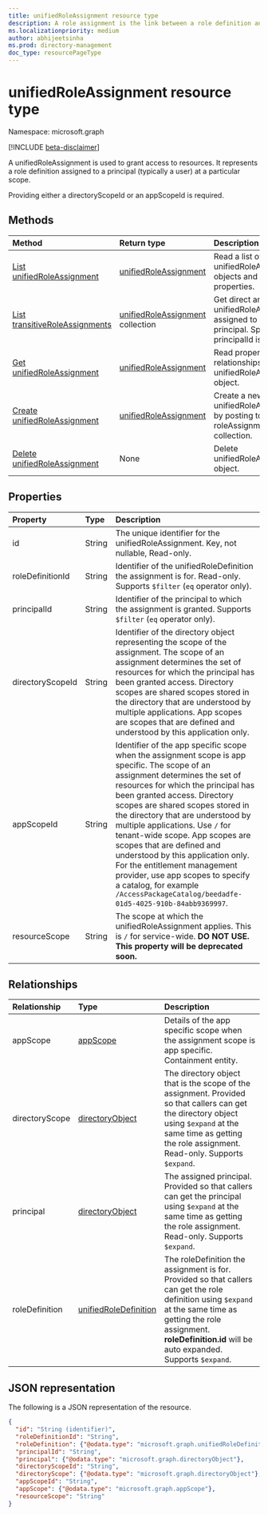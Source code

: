 ```yaml
---
title: unifiedRoleAssignment resource type
description: A role assignment is the link between a role definition and a principal at a particular scope for the purpose of granting access.
ms.localizationpriority: medium
author: abhijeetsinha
ms.prod: directory-management
doc_type: resourcePageType
---
```


# unifiedRoleAssignment resource type

Namespace: microsoft.graph

[!INCLUDE [beta-disclaimer](../../includes/beta-disclaimer.md)]

A unifiedRoleAssignment is used to grant access to resources. It represents a role definition assigned to a principal (typically a user) at a particular scope.

Providing either a directoryScopeId or an appScopeId is required.

## Methods

| Method                                                                                     | Return type                                                  | Description                                                                                                            |
| :----------------------------------------------------------------------------------------- | :----------------------------------------------------------- | :--------------------------------------------------------------------------------------------------------------------- |
| [List unifiedRoleAssignment](../api/rbacapplication-list-roleassignments.md)               | [unifiedRoleAssignment](unifiedroleassignment.md)            | Read a list of unifiedRoleAssignment objects and their properties.                                                     |
| [List transitiveRoleAssignments](../api/rbacapplication-list-transitiveroleassignments.md) | [unifiedRoleAssignment](unifiedroleassignment.md) collection | Get direct and transitive unifiedRoleAssignments assigned to a specific principal. Specifying principalId is required. |
| [Get unifiedRoleAssignment](../api/unifiedroleassignment-get.md)                           | [unifiedRoleAssignment](unifiedroleassignment.md)            | Read properties and relationships of unifiedRoleAssignment object.                                                     |
| [Create unifiedRoleAssignment](../api/rbacapplication-post-roleassignments.md)             | [unifiedRoleAssignment](unifiedroleassignment.md)            | Create a new unifiedRoleAssignment by posting to the roleAssignment collection.                                        |
| [Delete unifiedRoleAssignment](../api/unifiedroleassignment-delete.md)                     | None                                                         | Delete unifiedRoleAssignment object.                                                                                   |

## Properties

| Property         | Type   | Description                                                                                                                                                                                                                                                                                                                                                                                                                                                                                                                                                                  |
| :--------------- | :----- | :--------------------------------------------------------------------------------------------------------------------------------------------------------------------------------------------------------------------------------------------------------------------------------------------------------------------------------------------------------------------------------------------------------------------------------------------------------------------------------------------------------------------------------------------------------------------------- |
| id               | String | The unique identifier for the unifiedRoleAssignment. Key, not nullable, Read-only.                                                                                                                                                                                                                                                                                                                                                                                                                                                                                           |
| roleDefinitionId | String | Identifier of the unifiedRoleDefinition the assignment is for. Read-only. Supports `$filter` (`eq` operator only).                                                                                                                                                                                                                                                                                                                                                                                                                                                           |
| principalId      | String | Identifier of the principal to which the assignment is granted. Supports `$filter` (`eq` operator only).                                                                                                                                                                                                                                                                                                                                                                                                                                                                     |
| directoryScopeId | String | Identifier of the directory object representing the scope of the assignment. The scope of an assignment determines the set of resources for which the principal has been granted access. Directory scopes are shared scopes stored in the directory that are understood by multiple applications. App scopes are scopes that are defined and understood by this application only.                                                                                                                                                                                            |
| appScopeId       | String | Identifier of the app specific scope when the assignment scope is app specific. The scope of an assignment determines the set of resources for which the principal has been granted access. Directory scopes are shared scopes stored in the directory that are understood by multiple applications. Use `/` for tenant-wide scope. App scopes are scopes that are defined and understood by this application only.  For the entitlement management provider, use app scopes to specify a catalog, for example `/AccessPackageCatalog/beedadfe-01d5-4025-910b-84abb9369997`. |
| resourceScope    | String | The scope at which the unifiedRoleAssignment applies. This is `/` for service-wide. **DO NOT USE. This property will be deprecated soon.**                                                                                                                                                                                                                                                                                                                                                                                                                                   |

## Relationships

| Relationship   | Type                                              | Description                                                                                                                                                                                                                      |
| :------------- | :------------------------------------------------ | :------------------------------------------------------------------------------------------------------------------------------------------------------------------------------------------------------------------------------- |
| appScope       | [appScope](appscope.md)                           | Details of the app specific scope when the assignment scope is app specific. Containment entity.                                                                                                                                 |
| directoryScope | [directoryObject](directoryobject.md)             | The directory object that is the scope of the assignment. Provided so that callers can get the directory object using `$expand` at the same time as getting the role assignment. Read-only. Supports `$expand`.                  |
| principal      | [directoryObject](directoryobject.md)             | The assigned principal. Provided so that callers can get the principal using `$expand` at the same time as getting the role assignment. Read-only. Supports `$expand`.                                                           |
| roleDefinition | [unifiedRoleDefinition](unifiedroledefinition.md) | The roleDefinition the assignment is for. Provided so that callers can get the role definition using `$expand` at the same time as getting the role assignment. **roleDefinition.id** will be auto expanded. Supports `$expand`. |

## JSON representation

The following is a JSON representation of the resource.

<!-- {
  "blockType": "resource",
  "optionalProperties": [

  ],
  "@odata.type": "microsoft.graph.unifiedRoleAssignment",
  "keyProperty": "id"
}-->

```json
{
  "id": "String (identifier)",
  "roleDefinitionId": "String",
  "roleDefinition": {"@odata.type": "microsoft.graph.unifiedRoleDefinition"},
  "principalId": "String",
  "principal": {"@odata.type": "microsoft.graph.directoryObject"},
  "directoryScopeId": "String",
  "directoryScope": {"@odata.type": "microsoft.graph.directoryObject"},
  "appScopeId": "String",
  "appScope": {"@odata.type": "microsoft.graph.appScope"},
  "resourceScope": "String"
}
```

<!-- uuid: 16cd6b66-4b1a-43a1-adaf-3a886856ed98
2019-02-04 14:57:30 UTC -->

<!-- {
  "type": "#page.annotation",
  "description": "unifiedRoleAssignment resource",
  "keywords": "",
  "section": "documentation",
  "tocPath": ""
}-->

